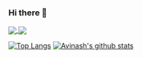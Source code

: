 ### Hi there 👋

<!--
**AvinashhNishal/AvinashhNishal** is a ✨ _special_ ✨ repository because its `README.md` (this file) appears on your GitHub profile.

Here are some ideas to get you started:

- 🔭 I’m currently working on ...
- 🌱 I’m currently learning ...
- 👯 I’m looking to collaborate on ...
- 🤔 I’m looking for help with ...
- 💬 Ask me about ...
- 📫 How to reach me: ...
- 😄 Pronouns: ...
- ⚡ Fun fact: ...
-->
<a href="https://github.com/avinashhnishal/github-readme-stats">
  <img align="center" src="https://github-readme-stats.vercel.app/api/pin/?username=avinashhnishal&repo=github-readme-stats" />
</a>
<a href="https://github.com/avinashhnishal/convoychat">
  <img align="center" src="https://github-readme-stats.vercel.app/api/pin/?username=avinashhnishal&repo=convoychat" />
</a>

[![Top Langs](https://github-readme-stats.vercel.app/api/top-langs/?username=avinashhnishal&langs_count=5)](https://github.com/anuraghazra/github-readme-stats)    [![Avinash's github stats](https://github-readme-stats.vercel.app/api?username=avinashhnishal&count_private=true&show_icons=true&theme=tokyonight&hide_rank=false)](https://github.com/anuraghazra/github-readme-stats)

